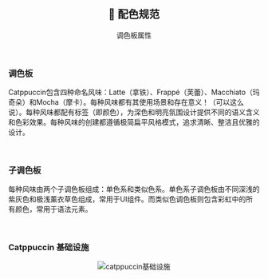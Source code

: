<p align="center">
  <h2 align="center">🍙 配色规范</h2>
</p>

<p align="center">
	调色板属性
</p>

&nbsp;

### 调色板

Catppuccin包含四种命名风味：Latte（拿铁）、Frappé（芙蕾）、Macchiato（玛奇朵）和Mocha（摩卡）。每种风味都有其使用场景和存在意义！（可以这么说）。每种风味都配有标签（即颜色），为深色和明亮氛围设计提供不同的语义含义和色彩效果。每种风味的创建都遵循极简扁平风格模式，追求清晰、整洁且优雅的设计。

&nbsp;

### 子调色板

每种风味由两个子调色板组成：单色系和类似色系。单色系子调色板由不同深浅的紫灰色和极浅薰衣草色组成，常用于UI组件。而类似色调色板则包含彩虹中的所有颜色，常用于语法元素。

&nbsp;

### Catppuccin 基础设施

<p align="center">
<img src="https://raw.githubusercontent.com/catppuccin/catppuccin/main/assets/palette/infrastructure.png" alt="catppuccin基础设施"/>
</p>